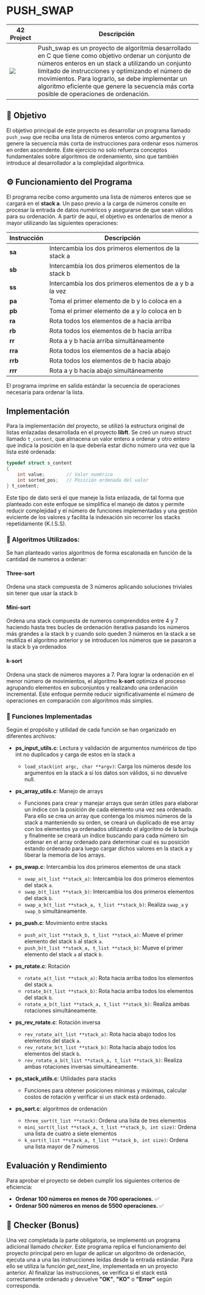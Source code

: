 # PUSH\_SWAP
| 42 Project| Descripción |
| ----------- | ----------- |
| <a href=""> <img src="https://github.com/0bvim/42-project-badges/blob/main/badges/push_swape.png?raw=true" /></a> | Push_swap es un proyecto de algoritmia desarrollado en C que tiene como objetivo ordenar un conjunto de números enteros en un stack a utilizando un conjunto limitado de instrucciones y optimizando el número de movimientos. Para lograrlo, se debe implementar un algoritmo eficiente que genere la secuencia más corta posible de operaciones de ordenación.|

## 🎯 Objetivo 

El objetivo principal de este proyecto es desarrollar un programa llamado `push_swap` que reciba una lista de números enteros como argumentos y genere la secuencia más corta de instrucciones para ordenar esos números en orden ascendente. Este ejercicio no solo refuerza conceptos fundamentales sobre algoritmos de ordenamiento, sino que también introduce al desarrollador a la complejidad algorítmica.

## ⚙️ Funcionamiento del Programa

El programa recibe como argumento una lista de números enteros que se cargará en el **stack a**. Un paso previo a la carga de números consite en procesar la entrada de datos numéricos y asegurarse de que sean válidos para su ordenación. A partir de aquí, el objetivo es ordenarlos de menor a mayor utilizando las siguientes operaciones:

| Instrucción | Descripción                                              |
| ----------- | -------------------------------------------------------- |
| **sa**      | Intercambia los dos primeros elementos de la stack a     |
| **sb**      | Intercambia los dos primeros elementos de la stack b     |
| **ss**      | Intercambia los dos primeros elementos de a y b a la vez |
| **pa**      | Toma el primer elemento de b y lo coloca en a            |
| **pb**      | Toma el primer elemento de a y lo coloca en b            |
| **ra**      | Rota todos los elementos de a hacia arriba               |
| **rb**      | Rota todos los elementos de b hacia arriba               |
| **rr**      | Rota a y b hacia arriba simultáneamente                  |
| **rra**     | Rota todos los elementos de a hacia abajo                |
| **rrb**     | Rota todos los elementos de b hacia abajo                |
| **rrr**     | Rota a y b hacia abajo simultáneamente                   |

El programa imprime en salida estándar la secuencia de operaciones necesaria para ordenar la lista.

## Implementación

Para la implementación del proyecto, se utilizó la estructura original de listas enlazadas desarrollada en el proyecto **libft**. Se creó un nuevo struct llamado `t_content`, que almacena un valor entero a ordenar y otro entero que indica la posición en la que debería estar dicho número una vez que la lista esté ordenada:
```c
typedef struct s_content
{
    int value;        // Valor numérico
    int sorted_pos;   // Posición ordenada del valor
} t_content;
```
Este tipo de dato será el que maneje la lista enlazada, de tal forma que planteado con este enfoque se simplifica el manejo de datos y permite reducir complejidad y el número de funciones implementadas y una gestión eviciente de los valores y facilita la indexación sin recorrer los stacks repetidamente (K.I.S.S).

### 🧮 Algoritmos Utilizados: 
Se han planteado varios algoritmos de forma escalonada en función de la cantidad de numeros a ordenar:

#### **Three-sort**
Ordena una stack compuesta de 3 números aplicando soluciones triviales sin tener que usar la stack b

#### **Mini-sort**
Ordena una stack compuesta de numeros comprendidos entre 4 y 7 haciendo hasta tres bucles de ordenación iterativa pasando los números más grandes a la stack b y cuando solo queden 3 números en la stack a se reutiliza el algoritmo anterior y se introducen los números que se pasaron a la stack b ya ordenados

#### **k-sort**
Ordena una stack de números mayores a 7. Para lograr la ordenación en el menor número de movimientos, el algoritmo **k-sort** optimiza el proceso agrupando elementos en subconjuntos y realizando una ordenación incremental. Este enfoque permite reducir significativamente el número de operaciones en comparación con algoritmos más simples.

### 🔧 Funciones Implementadas
Según el propósito y utilidad de cada función se han organizado en diferentes archivos: 
- **ps_input_utils.c**: Lectura y validación de argumentos numéricos de tipo int no duplicados y carga de estos en la stack a
  - `load_stack(int argc, char **argv)`: Carga los números desde los argumentos en la stack a si los datos son válidos, si no devuelve null.

- **ps_array_utils.c**: Manejo de arrays
  - Funciones para crear y manejar arrays que serán útiles para elaborar un índice con la posición de cada elemento una vez sea ordenado. Para ello se crea un array que contenga los mismos números de la stack a manteniendo su orden, se creará un duplicado de ese array con los elementos ya ordenados utilizando el algoritmo de la burbuja y finalmente se creará un índice buscando para cada número sin ordenar en el array ordenado para determinar cual es su posición estando ordenado para luego cargar dichos valores en la stack a y liberar la memoria de los arrays.

- **ps_swap.c**: Intercambia los dos primeros elementos de una stack
  - `swap_a(t_list **stack_a)`: Intercambia los dos primeros elementos del stack `a`.
  - `swap_b(t_list **stack_b)`: Intercambia los dos primeros elementos del stack `b`.
  - `swap_a_b(t_list **stack_a, t_list **stack_b)`: Realiza `swap_a` y `swap_b` simultáneamente.

- **ps_push.c**: Movimiento entre stacks
  - `push_a(t_list **stack_b, t_list **stack_a)`: Mueve el primer elemento del stack `b` al stack `a`.
  - `push_b(t_list **stack_a, t_list **stack_b)`: Mueve el primer elemento del stack `a` al stack `b`.

- **ps_rotate.c**: Rotación
  - `rotate_a(t_list **stack_a)`: Rota hacia arriba todos los elementos del stack `a`.
  - `rotate_b(t_list **stack_b)`: Rota hacia arriba todos los elementos del stack `b`.
  - `rotate_a_b(t_list **stack_a, t_list **stack_b)`: Realiza ambas rotaciones simultáneamente.

- **ps_rev_rotate.c**: Rotación inversa
  - `rev_rotate_a(t_list **stack_a)`: Rota hacia abajo todos los elementos del stack `a`.
  - `rev_rotate_b(t_list **stack_b)`: Rota hacia abajo todos los elementos del stack `b`.
  - `rev_rotate_a_b(t_list **stack_a, t_list **stack_b)`: Realiza ambas rotaciones inversas simultáneamente.

- **ps_stack_utils.c**: Utilidades para stacks
  - Funciones para obtener posiciones mínimas y máximas, calcular costos de rotación y verificar si un stack está ordenado.

- **ps_sort.c**: algoritmos de ordenación
  - `three_sort(t_list **stack)`: Ordena una lista de tres elementos
  - `mini_sort(t_list **stack_a, t_list **stack_b, int size)`: Ordena una lista de cuatro a siete elementos
  - `k_sort(t_list **stack_a, t_list **stack_b, int size)`: Ordena una lista mayor de 7 números

##  Evaluación y Rendimiento
Para aprobar el proyecto se deben cumplir los siguientes criterios de eficiencia:

- **Ordenar 100 números en menos de 700 operaciones.** ✅
- **Ordenar 500 números en menos de 5500 operaciones.** ✅

## 🚀 Checker (Bonus)
Una vez completada la parte obligatoria, se implementó un programa adicional llamado *checker*. Este programa replica el funcionamiento del proyecto principal pero en lugar de aplicar un algoritmo de ordenación, ejecuta una a una las instrucciones leídas desde la entrada estándar. Para ello se utiliza la función *get_next_line*, implementada en un proyecto anterior. Al finalizar las instrucciones, se verifica si el stack está correctamente ordenado y devuelve **"OK"**, **"KO"** o **"Error"** según corresponda.


